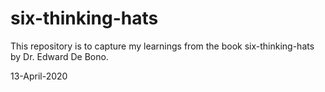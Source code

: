 # six-thinking-hats

This repository is to capture my learnings from the book six-thinking-hats by Dr. Edward De Bono.

13-April-2020 
